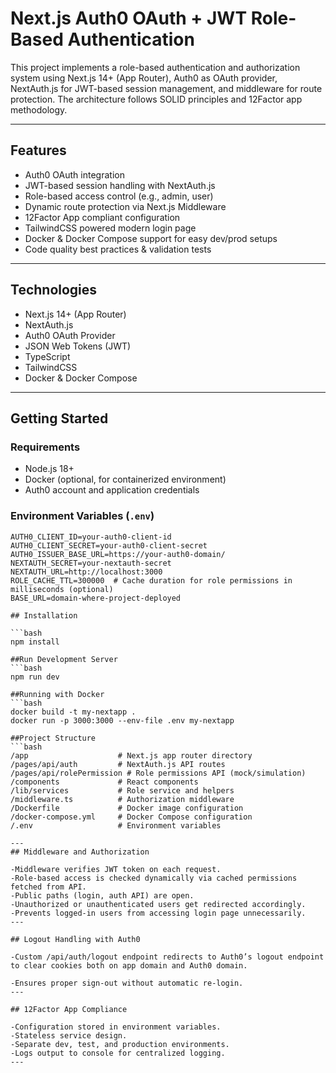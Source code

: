 # Next.js Auth0 OAuth + JWT Role-Based Authentication

This project implements a role-based authentication and authorization system using Next.js 14+ (App Router), Auth0 as OAuth provider, NextAuth.js for JWT-based session management, and middleware for route protection. The architecture follows SOLID principles and 12Factor app methodology.

---

## Features

- Auth0 OAuth integration
- JWT-based session handling with NextAuth.js
- Role-based access control (e.g., admin, user)
- Dynamic route protection via Next.js Middleware
- 12Factor App compliant configuration
- TailwindCSS powered modern login page
- Docker & Docker Compose support for easy dev/prod setups
- Code quality best practices & validation tests

---

## Technologies

- Next.js 14+ (App Router)
- NextAuth.js
- Auth0 OAuth Provider
- JSON Web Tokens (JWT)
- TypeScript
- TailwindCSS
- Docker & Docker Compose

---

## Getting Started

### Requirements

- Node.js 18+
- Docker (optional, for containerized environment)
- Auth0 account and application credentials

### Environment Variables (`.env`)

```env
AUTH0_CLIENT_ID=your-auth0-client-id
AUTH0_CLIENT_SECRET=your-auth0-client-secret
AUTH0_ISSUER_BASE_URL=https://your-auth0-domain/
NEXTAUTH_SECRET=your-nextauth-secret
NEXTAUTH_URL=http://localhost:3000
ROLE_CACHE_TTL=300000  # Cache duration for role permissions in milliseconds (optional)
BASE_URL=domain-where-project-deployed

## Installation

```bash
npm install

##Run Development Server
```bash
npm run dev

##Running with Docker
```bash
docker build -t my-nextapp .
docker run -p 3000:3000 --env-file .env my-nextapp

##Project Structure
```bash
/app                    # Next.js app router directory
/pages/api/auth         # NextAuth.js API routes
/pages/api/rolePermission # Role permissions API (mock/simulation)
/components             # React components
/lib/services           # Role service and helpers
/middleware.ts          # Authorization middleware
/Dockerfile             # Docker image configuration
/docker-compose.yml     # Docker Compose configuration
/.env                   # Environment variables

---
## Middleware and Authorization

-Middleware verifies JWT token on each request.
-Role-based access is checked dynamically via cached permissions fetched from API.
-Public paths (login, auth API) are open.
-Unauthorized or unauthenticated users get redirected accordingly.
-Prevents logged-in users from accessing login page unnecessarily.
---

## Logout Handling with Auth0

-Custom /api/auth/logout endpoint redirects to Auth0’s logout endpoint to clear cookies both on app domain and Auth0 domain.

-Ensures proper sign-out without automatic re-login.
---

## 12Factor App Compliance

-Configuration stored in environment variables.
-Stateless service design.
-Separate dev, test, and production environments.
-Logs output to console for centralized logging.
---